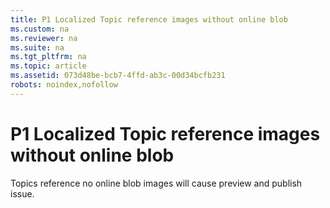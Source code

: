 ```yaml
---
title: P1 Localized Topic reference images without online blob
ms.custom: na
ms.reviewer: na
ms.suite: na
ms.tgt_pltfrm: na
ms.topic: article
ms.assetid: 073d48be-bcb7-4ffd-ab3c-00d34bcfb231
robots: noindex,nofollow
---
```

# P1 Localized Topic reference images without online blob
Topics reference no online blob images will cause preview and publish issue.